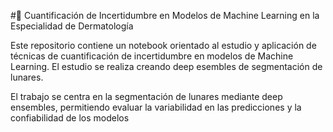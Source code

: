 #📌 Cuantificación de Incertidumbre en Modelos de Machine Learning en la Especialidad de Dermatología

Este repositorio contiene un notebook orientado al estudio y aplicación de técnicas de cuantificación de incertidumbre en modelos de Machine Learning.
El estudio se realiza creando deep esembles de segmentación de lunares. 

El trabajo se centra en la segmentación de lunares mediante deep ensembles, permitiendo evaluar la variabilidad en las predicciones y la confiabilidad de los modelos
